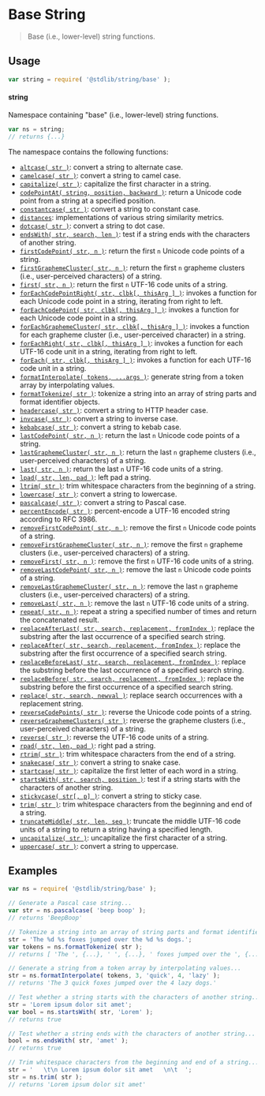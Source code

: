 <!--

@license Apache-2.0

Copyright (c) 2022 The Stdlib Authors.

Licensed under the Apache License, Version 2.0 (the "License");
you may not use this file except in compliance with the License.
You may obtain a copy of the License at

   http://www.apache.org/licenses/LICENSE-2.0

Unless required by applicable law or agreed to in writing, software
distributed under the License is distributed on an "AS IS" BASIS,
WITHOUT WARRANTIES OR CONDITIONS OF ANY KIND, either express or implied.
See the License for the specific language governing permissions and
limitations under the License.

-->

# Base String

> Base (i.e., lower-level) string functions.

<section class="usage">

## Usage

```javascript
var string = require( '@stdlib/string/base' );
```

#### string

Namespace containing "base" (i.e., lower-level) string functions.

```javascript
var ns = string;
// returns {...}
```

The namespace contains the following functions:

<!-- <toc pattern="*"> -->

<div class="namespace-toc">

-   <span class="signature">[`altcase( str )`][@stdlib/string/base/altcase]</span><span class="delimiter">: </span><span class="description">convert a string to alternate case.</span>
-   <span class="signature">[`camelcase( str )`][@stdlib/string/base/camelcase]</span><span class="delimiter">: </span><span class="description">convert a string to camel case.</span>
-   <span class="signature">[`capitalize( str )`][@stdlib/string/base/capitalize]</span><span class="delimiter">: </span><span class="description">capitalize the first character in a string.</span>
-   <span class="signature">[`codePointAt( string, position, backward )`][@stdlib/string/base/code-point-at]</span><span class="delimiter">: </span><span class="description">return a Unicode code point from a string at a specified position.</span>
-   <span class="signature">[`constantcase( str )`][@stdlib/string/base/constantcase]</span><span class="delimiter">: </span><span class="description">convert a string to constant case.</span>
-   <span class="signature">[`distances`][@stdlib/string/base/distances]</span><span class="delimiter">: </span><span class="description">implementations of various string similarity metrics.</span>
-   <span class="signature">[`dotcase( str )`][@stdlib/string/base/dotcase]</span><span class="delimiter">: </span><span class="description">convert a string to dot case.</span>
-   <span class="signature">[`endsWith( str, search, len )`][@stdlib/string/base/ends-with]</span><span class="delimiter">: </span><span class="description">test if a string ends with the characters of another string.</span>
-   <span class="signature">[`firstCodePoint( str, n )`][@stdlib/string/base/first-code-point]</span><span class="delimiter">: </span><span class="description">return the first `n` Unicode code points of a string.</span>
-   <span class="signature">[`firstGraphemeCluster( str, n )`][@stdlib/string/base/first-grapheme-cluster]</span><span class="delimiter">: </span><span class="description">return the first `n` grapheme clusters (i.e., user-perceived characters) of a string.</span>
-   <span class="signature">[`first( str, n )`][@stdlib/string/base/first]</span><span class="delimiter">: </span><span class="description">return the first `n` UTF-16 code units of a string.</span>
-   <span class="signature">[`forEachCodePointRight( str, clbk[, thisArg ] )`][@stdlib/string/base/for-each-code-point-right]</span><span class="delimiter">: </span><span class="description">invokes a function for each Unicode code point in a string, iterating from right to left.</span>
-   <span class="signature">[`forEachCodePoint( str, clbk[, thisArg ] )`][@stdlib/string/base/for-each-code-point]</span><span class="delimiter">: </span><span class="description">invokes a function for each Unicode code point in a string.</span>
-   <span class="signature">[`forEachGraphemeCluster( str, clbk[, thisArg ] )`][@stdlib/string/base/for-each-grapheme-cluster]</span><span class="delimiter">: </span><span class="description">invokes a function for each grapheme cluster (i.e., user-perceived character) in a string.</span>
-   <span class="signature">[`forEachRight( str, clbk[, thisArg ] )`][@stdlib/string/base/for-each-right]</span><span class="delimiter">: </span><span class="description">invokes a function for each UTF-16 code unit in a string, iterating from right to left.</span>
-   <span class="signature">[`forEach( str, clbk[, thisArg ] )`][@stdlib/string/base/for-each]</span><span class="delimiter">: </span><span class="description">invokes a function for each UTF-16 code unit in a string.</span>
-   <span class="signature">[`formatInterpolate( tokens, ...args )`][@stdlib/string/base/format-interpolate]</span><span class="delimiter">: </span><span class="description">generate string from a token array by interpolating values.</span>
-   <span class="signature">[`formatTokenize( str )`][@stdlib/string/base/format-tokenize]</span><span class="delimiter">: </span><span class="description">tokenize a string into an array of string parts and format identifier objects.</span>
-   <span class="signature">[`headercase( str )`][@stdlib/string/base/headercase]</span><span class="delimiter">: </span><span class="description">convert a string to HTTP header case.</span>
-   <span class="signature">[`invcase( str )`][@stdlib/string/base/invcase]</span><span class="delimiter">: </span><span class="description">convert a string to inverse case.</span>
-   <span class="signature">[`kebabcase( str )`][@stdlib/string/base/kebabcase]</span><span class="delimiter">: </span><span class="description">convert a string to kebab case.</span>
-   <span class="signature">[`lastCodePoint( str, n )`][@stdlib/string/base/last-code-point]</span><span class="delimiter">: </span><span class="description">return the last `n` Unicode code points of a string.</span>
-   <span class="signature">[`lastGraphemeCluster( str, n )`][@stdlib/string/base/last-grapheme-cluster]</span><span class="delimiter">: </span><span class="description">return the last `n` grapheme clusters (i.e., user-perceived characters) of a string.</span>
-   <span class="signature">[`last( str, n )`][@stdlib/string/base/last]</span><span class="delimiter">: </span><span class="description">return the last `n` UTF-16 code units of a string.</span>
-   <span class="signature">[`lpad( str, len, pad )`][@stdlib/string/base/left-pad]</span><span class="delimiter">: </span><span class="description">left pad a string.</span>
-   <span class="signature">[`ltrim( str )`][@stdlib/string/base/left-trim]</span><span class="delimiter">: </span><span class="description">trim whitespace characters from the beginning of a string.</span>
-   <span class="signature">[`lowercase( str )`][@stdlib/string/base/lowercase]</span><span class="delimiter">: </span><span class="description">convert a string to lowercase.</span>
-   <span class="signature">[`pascalcase( str )`][@stdlib/string/base/pascalcase]</span><span class="delimiter">: </span><span class="description">convert a string to Pascal case.</span>
-   <span class="signature">[`percentEncode( str )`][@stdlib/string/base/percent-encode]</span><span class="delimiter">: </span><span class="description">percent-encode a UTF-16 encoded string according to RFC 3986.</span>
-   <span class="signature">[`removeFirstCodePoint( str, n )`][@stdlib/string/base/remove-first-code-point]</span><span class="delimiter">: </span><span class="description">remove the first `n` Unicode code points of a string.</span>
-   <span class="signature">[`removeFirstGraphemeCluster( str, n )`][@stdlib/string/base/remove-first-grapheme-cluster]</span><span class="delimiter">: </span><span class="description">remove the first `n` grapheme clusters (i.e., user-perceived characters) of a string.</span>
-   <span class="signature">[`removeFirst( str, n )`][@stdlib/string/base/remove-first]</span><span class="delimiter">: </span><span class="description">remove the first `n` UTF-16 code units of a string.</span>
-   <span class="signature">[`removeLastCodePoint( str, n )`][@stdlib/string/base/remove-last-code-point]</span><span class="delimiter">: </span><span class="description">remove the last `n` Unicode code points of a string.</span>
-   <span class="signature">[`removeLastGraphemeCluster( str, n )`][@stdlib/string/base/remove-last-grapheme-cluster]</span><span class="delimiter">: </span><span class="description">remove the last `n` grapheme clusters (i.e., user-perceived characters) of a string.</span>
-   <span class="signature">[`removeLast( str, n )`][@stdlib/string/base/remove-last]</span><span class="delimiter">: </span><span class="description">remove the last `n` UTF-16 code units of a string.</span>
-   <span class="signature">[`repeat( str, n )`][@stdlib/string/base/repeat]</span><span class="delimiter">: </span><span class="description">repeat a string a specified number of times and return the concatenated result.</span>
-   <span class="signature">[`replaceAfterLast( str, search, replacement, fromIndex )`][@stdlib/string/base/replace-after-last]</span><span class="delimiter">: </span><span class="description">replace the substring after the last occurrence of a specified search string.</span>
-   <span class="signature">[`replaceAfter( str, search, replacement, fromIndex )`][@stdlib/string/base/replace-after]</span><span class="delimiter">: </span><span class="description">replace the substring after the first occurrence of a specified search string.</span>
-   <span class="signature">[`replaceBeforeLast( str, search, replacement, fromIndex )`][@stdlib/string/base/replace-before-last]</span><span class="delimiter">: </span><span class="description">replace the substring before the last occurrence of a specified search string.</span>
-   <span class="signature">[`replaceBefore( str, search, replacement, fromIndex )`][@stdlib/string/base/replace-before]</span><span class="delimiter">: </span><span class="description">replace the substring before the first occurrence of a specified search string.</span>
-   <span class="signature">[`replace( str, search, newval )`][@stdlib/string/base/replace]</span><span class="delimiter">: </span><span class="description">replace search occurrences with a replacement string.</span>
-   <span class="signature">[`reverseCodePoints( str )`][@stdlib/string/base/reverse-code-points]</span><span class="delimiter">: </span><span class="description">reverse the Unicode code points of a string.</span>
-   <span class="signature">[`reverseGraphemeClusters( str )`][@stdlib/string/base/reverse-grapheme-clusters]</span><span class="delimiter">: </span><span class="description">reverse the grapheme clusters (i.e., user-perceived characters) of a string.</span>
-   <span class="signature">[`reverse( str )`][@stdlib/string/base/reverse]</span><span class="delimiter">: </span><span class="description">reverse the UTF-16 code units of a string.</span>
-   <span class="signature">[`rpad( str, len, pad )`][@stdlib/string/base/right-pad]</span><span class="delimiter">: </span><span class="description">right pad a string.</span>
-   <span class="signature">[`rtrim( str )`][@stdlib/string/base/right-trim]</span><span class="delimiter">: </span><span class="description">trim whitespace characters from the end of a string.</span>
-   <span class="signature">[`snakecase( str )`][@stdlib/string/base/snakecase]</span><span class="delimiter">: </span><span class="description">convert a string to snake case.</span>
-   <span class="signature">[`startcase( str )`][@stdlib/string/base/startcase]</span><span class="delimiter">: </span><span class="description">capitalize the first letter of each word in a string.</span>
-   <span class="signature">[`startsWith( str, search, position )`][@stdlib/string/base/starts-with]</span><span class="delimiter">: </span><span class="description">test if a string starts with the characters of another string.</span>
-   <span class="signature">[`stickycase( str[, p] )`][@stdlib/string/base/stickycase]</span><span class="delimiter">: </span><span class="description">convert a string to sticky case.</span>
-   <span class="signature">[`trim( str )`][@stdlib/string/base/trim]</span><span class="delimiter">: </span><span class="description">trim whitespace characters from the beginning and end of a string.</span>
-   <span class="signature">[`truncateMiddle( str, len, seq )`][@stdlib/string/base/truncate-middle]</span><span class="delimiter">: </span><span class="description">truncate the middle UTF-16 code units of a string to return a string having a specified length.</span>
-   <span class="signature">[`uncapitalize( str )`][@stdlib/string/base/uncapitalize]</span><span class="delimiter">: </span><span class="description">uncapitalize the first character of a string.</span>
-   <span class="signature">[`uppercase( str )`][@stdlib/string/base/uppercase]</span><span class="delimiter">: </span><span class="description">convert a string to uppercase.</span>

</div>

<!-- </toc> -->

</section>

<!-- /.usage -->

<!-- Package notes. Make sure to keep an empty line after the `section` element and another before the `/section` close. -->

<section class="notes">

</section>

<!-- /.notes -->

<section class="examples">

## Examples

<!-- TODO: better examples -->

<!-- eslint no-undef: "error", @cspell/spellchecker: "off" -->

```javascript
var ns = require( '@stdlib/string/base' );

// Generate a Pascal case string...
var str = ns.pascalcase( 'beep boop' );
// returns 'BeepBoop'

// Tokenize a string into an array of string parts and format identifier objects...
str = 'The %d %s foxes jumped over the %d %s dogs.';
var tokens = ns.formatTokenize( str );
// returns [ 'The ', {...}, ' ', {...}, ' foxes jumped over the ', {...}, ' ', {...}, ' dogs.' ]

// Generate a string from a token array by interpolating values...
str = ns.formatInterpolate( tokens, 3, 'quick', 4, 'lazy' );
// returns 'The 3 quick foxes jumped over the 4 lazy dogs.'

// Test whether a string starts with the characters of another string...
str = 'Lorem ipsum dolor sit amet';
var bool = ns.startsWith( str, 'Lorem' );
// returns true

// Test whether a string ends with the characters of another string...
bool = ns.endsWith( str, 'amet' );
// returns true

// Trim whitespace characters from the beginning and end of a string...
str = '   \t\n Lorem ipsum dolor sit amet   \n\t  ';
str = ns.trim( str );
// returns 'Lorem ipsum dolor sit amet'
```

</section>

<!-- /.examples -->

<!-- Section for related `stdlib` packages. Do not manually edit this section, as it is automatically populated. -->

<section class="related">

</section>

<!-- /.related -->

<!-- Section for all links. Make sure to keep an empty line after the `section` element and another before the `/section` close. -->

<section class="links">

<!-- <toc-links> -->

[@stdlib/string/base/altcase]: https://github.com/stdlib-js/string/tree/main/base/altcase

[@stdlib/string/base/camelcase]: https://github.com/stdlib-js/string/tree/main/base/camelcase

[@stdlib/string/base/capitalize]: https://github.com/stdlib-js/string/tree/main/base/capitalize

[@stdlib/string/base/code-point-at]: https://github.com/stdlib-js/string/tree/main/base/code-point-at

[@stdlib/string/base/constantcase]: https://github.com/stdlib-js/string/tree/main/base/constantcase

[@stdlib/string/base/distances]: https://github.com/stdlib-js/string/tree/main/base/distances

[@stdlib/string/base/dotcase]: https://github.com/stdlib-js/string/tree/main/base/dotcase

[@stdlib/string/base/ends-with]: https://github.com/stdlib-js/string/tree/main/base/ends-with

[@stdlib/string/base/first-code-point]: https://github.com/stdlib-js/string/tree/main/base/first-code-point

[@stdlib/string/base/first-grapheme-cluster]: https://github.com/stdlib-js/string/tree/main/base/first-grapheme-cluster

[@stdlib/string/base/first]: https://github.com/stdlib-js/string/tree/main/base/first

[@stdlib/string/base/for-each-code-point-right]: https://github.com/stdlib-js/string/tree/main/base/for-each-code-point-right

[@stdlib/string/base/for-each-code-point]: https://github.com/stdlib-js/string/tree/main/base/for-each-code-point

[@stdlib/string/base/for-each-grapheme-cluster]: https://github.com/stdlib-js/string/tree/main/base/for-each-grapheme-cluster

[@stdlib/string/base/for-each-right]: https://github.com/stdlib-js/string/tree/main/base/for-each-right

[@stdlib/string/base/for-each]: https://github.com/stdlib-js/string/tree/main/base/for-each

[@stdlib/string/base/format-interpolate]: https://github.com/stdlib-js/string/tree/main/base/format-interpolate

[@stdlib/string/base/format-tokenize]: https://github.com/stdlib-js/string/tree/main/base/format-tokenize

[@stdlib/string/base/headercase]: https://github.com/stdlib-js/string/tree/main/base/headercase

[@stdlib/string/base/invcase]: https://github.com/stdlib-js/string/tree/main/base/invcase

[@stdlib/string/base/kebabcase]: https://github.com/stdlib-js/string/tree/main/base/kebabcase

[@stdlib/string/base/last-code-point]: https://github.com/stdlib-js/string/tree/main/base/last-code-point

[@stdlib/string/base/last-grapheme-cluster]: https://github.com/stdlib-js/string/tree/main/base/last-grapheme-cluster

[@stdlib/string/base/last]: https://github.com/stdlib-js/string/tree/main/base/last

[@stdlib/string/base/left-pad]: https://github.com/stdlib-js/string/tree/main/base/left-pad

[@stdlib/string/base/left-trim]: https://github.com/stdlib-js/string/tree/main/base/left-trim

[@stdlib/string/base/lowercase]: https://github.com/stdlib-js/string/tree/main/base/lowercase

[@stdlib/string/base/pascalcase]: https://github.com/stdlib-js/string/tree/main/base/pascalcase

[@stdlib/string/base/percent-encode]: https://github.com/stdlib-js/string/tree/main/base/percent-encode

[@stdlib/string/base/remove-first-code-point]: https://github.com/stdlib-js/string/tree/main/base/remove-first-code-point

[@stdlib/string/base/remove-first-grapheme-cluster]: https://github.com/stdlib-js/string/tree/main/base/remove-first-grapheme-cluster

[@stdlib/string/base/remove-first]: https://github.com/stdlib-js/string/tree/main/base/remove-first

[@stdlib/string/base/remove-last-code-point]: https://github.com/stdlib-js/string/tree/main/base/remove-last-code-point

[@stdlib/string/base/remove-last-grapheme-cluster]: https://github.com/stdlib-js/string/tree/main/base/remove-last-grapheme-cluster

[@stdlib/string/base/remove-last]: https://github.com/stdlib-js/string/tree/main/base/remove-last

[@stdlib/string/base/repeat]: https://github.com/stdlib-js/string/tree/main/base/repeat

[@stdlib/string/base/replace-after-last]: https://github.com/stdlib-js/string/tree/main/base/replace-after-last

[@stdlib/string/base/replace-after]: https://github.com/stdlib-js/string/tree/main/base/replace-after

[@stdlib/string/base/replace-before-last]: https://github.com/stdlib-js/string/tree/main/base/replace-before-last

[@stdlib/string/base/replace-before]: https://github.com/stdlib-js/string/tree/main/base/replace-before

[@stdlib/string/base/replace]: https://github.com/stdlib-js/string/tree/main/base/replace

[@stdlib/string/base/reverse-code-points]: https://github.com/stdlib-js/string/tree/main/base/reverse-code-points

[@stdlib/string/base/reverse-grapheme-clusters]: https://github.com/stdlib-js/string/tree/main/base/reverse-grapheme-clusters

[@stdlib/string/base/reverse]: https://github.com/stdlib-js/string/tree/main/base/reverse

[@stdlib/string/base/right-pad]: https://github.com/stdlib-js/string/tree/main/base/right-pad

[@stdlib/string/base/right-trim]: https://github.com/stdlib-js/string/tree/main/base/right-trim

[@stdlib/string/base/snakecase]: https://github.com/stdlib-js/string/tree/main/base/snakecase

[@stdlib/string/base/startcase]: https://github.com/stdlib-js/string/tree/main/base/startcase

[@stdlib/string/base/starts-with]: https://github.com/stdlib-js/string/tree/main/base/starts-with

[@stdlib/string/base/stickycase]: https://github.com/stdlib-js/string/tree/main/base/stickycase

[@stdlib/string/base/trim]: https://github.com/stdlib-js/string/tree/main/base/trim

[@stdlib/string/base/truncate-middle]: https://github.com/stdlib-js/string/tree/main/base/truncate-middle

[@stdlib/string/base/uncapitalize]: https://github.com/stdlib-js/string/tree/main/base/uncapitalize

[@stdlib/string/base/uppercase]: https://github.com/stdlib-js/string/tree/main/base/uppercase

<!-- </toc-links> -->

</section>

<!-- /.links -->
